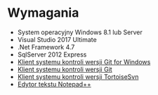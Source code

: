 # Wymagania

- System operacyjny Windows 8.1 lub Server
- Visual Studio 2017 Ultimate
- .Net Framework 4.7
- SqlServer 2012 Express
- [Klient systemu kontroli wersji Git for Windows](https://gitforwindows.org/)
- [Klient systemu kontroli wersji Git](https://tortoisegit.org/download/)
- [Klient systemu kontroli wersji TortoiseSvn](https://tortoisesvn.net/)
- [Edytor tekstu Notepad++](https://notepad-plus-plus.org/)
